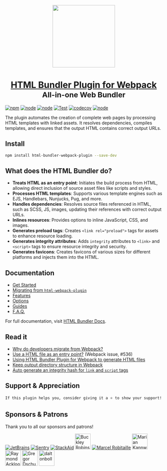 <a id="top" name="top"></a>

<div align="center">
    <img height="200" src="images/plugin-logo.png">
    <h1 align="center">
        <a href="https://github.com/webdiscus/html-bundler-webpack-plugin">HTML Bundler Plugin for Webpack</a><br>
        <sub>All-in-one Web Bundler</sub><br>
    </h1>
</div>

[![npm](https://img.shields.io/npm/v/html-bundler-webpack-plugin?logo=npm&color=brightgreen 'npm package')](https://www.npmjs.com/package/html-bundler-webpack-plugin 'download npm package')
[![node](https://img.shields.io/node/v/html-bundler-webpack-plugin)](https://nodejs.org)
[![node](https://img.shields.io/github/package-json/dependency-version/webdiscus/html-bundler-webpack-plugin/peer/webpack)](https://webpack.js.org)
[![Test](https://github.com/webdiscus/html-bundler-webpack-plugin/actions/workflows/test.yml/badge.svg)](https://github.com/webdiscus/html-bundler-webpack-plugin/actions/workflows/test.yml)
[![codecov](https://codecov.io/gh/webdiscus/html-bundler-webpack-plugin/branch/master/graph/badge.svg?token=Q6YMEN536M)](https://codecov.io/gh/webdiscus/html-bundler-webpack-plugin)
[![node](https://img.shields.io/npm/dm/html-bundler-webpack-plugin)](https://www.npmjs.com/package/html-bundler-webpack-plugin)


The plugin automates the creation of complete web pages by processing HTML templates with linked assets.
It resolves  dependencies, compiles templates, and ensures that the output HTML contains correct output URLs.

## Install

```bash
npm install html-bundler-webpack-plugin --save-dev
```

## What does the HTML Bundler do?

- **Treats HTML as an entry point**: Initiates the build process from HTML, allowing direct inclusion of source asset files like scripts and styles.
- **Processes HTML templates**: Supports various template engines such as EJS, Handlebars, Nunjucks, Pug, and more.
- **Handles dependencies**: Resolves source files referenced in HTML, such as SCSS, JS, images, updating their references with correct output URLs.
- **Inlines resources**: Provides options to inline JavaScript, CSS, and images.
- **Generates preload tags**: Creates `<link rel="preload">` tags for assets to enhance resource loading.
- **Generates integrity attributes**:  Adds `integrity` attributes to `<link>` and `<script>` tags to ensure resource integrity and security.
- **Generates favicons**: Creates favicons of various sizes for different platforms and injects them into the HTML.

## Documentation

- [Get Started](https://webdiscus.github.io/html-bundler-docs/category/getting-started)
- [Migrating from `html-webpack-plugin`](https://webdiscus.github.io/html-bundler-docs/getting-started/migrating-from-html-webpack-plugin)
- [Features](https://webdiscus.github.io/html-bundler-docs/introduction#key-features)
- [Options](https://webdiscus.github.io/html-bundler-docs/category/options)
- [Guides](https://webdiscus.github.io/html-bundler-docs/guides)
- [F.A.Q.](https://webdiscus.github.io/html-bundler-docs/faq/import-url-in-css)

For full documentation, visit [HTML Bundler Docs](https://webdiscus.github.io/html-bundler-webpack-plugin).

## Read it

- [Why do developers migrate from Webpack?](https://webdiscus.github.io/html-bundler-docs/introduction#why-do-developers-migrate-from-webpack)
- [Use a HTML file as an entry point?](https://github.com/webpack/webpack/issues/536) (Webpack issue, #536)
- [Using HTML Bundler Plugin for Webpack to generate HTML files](https://dev.to/webdiscus/using-html-bundler-plugin-for-webpack-to-generate-html-files-30gd)
- [Keep output directory structure in Webpack](https://dev.to/webdiscus/how-to-keep-the-folder-structure-of-source-templates-in-webpack-for-output-html-files-39bj)
- [Auto generate an integrity hash for `link` and `script` tags](https://dev.to/webdiscus/webpack-auto-generate-an-integrity-hash-for-link-and-script-tags-in-an-html-template-48p5)

## Support & Appreciation

```text
If this plugin helps you, consider giving it a ⭐ to show your support!
```

## Sponsors & Patrons

Thank you to all our sponsors and patrons!

<a href="https://www.jetbrains.com/"><img src="https://avatars.githubusercontent.com/u/878437?s=50&v=4" title="JetBrains" alt="JetBrains"></a>
<a href="https://github.com/getsentry"><img src="https://avatars.githubusercontent.com/u/1396951?s=50&v=4" title="Sentry" alt="Sentry"></a>
<a href="https://github.com/stackaid"><img src="https://avatars.githubusercontent.com/u/84366591?s=50&v=4" title="StackAid" alt="StackAid"></a>
<a href="https://www.patreon.com/user?u=96645548"><img src="https://c10.patreonusercontent.com/4/patreon-media/p/user/96645548/020234154757463b939824efe62db137/eyJ3IjoyMDB9/1.jpeg?token-time=2145916800&token-hash=GYnR3xvy7qBr2w1CihOfDOq87nOr4AbuW0ytvwg7Kgs%3D" width="50" title="Buckley Robinson"></a>
<a href="https://github.com/MarcelRobitaille"><img src="https://avatars.githubusercontent.com/u/8503756?s=50&v=4" title="Marcel Robitaille" alt="Marcel Robitaille"></a>
<a href="https://github.com/kannwism"><img src="https://avatars.githubusercontent.com/u/18029781?s=50&v=4" width="50" title="Marian Kannwischer (kannwism)"></a>
<a href="https://www.patreon.com/user?u=96645548"><img src="https://c10.patreonusercontent.com/4/patreon-media/p/user/43568167/0ef77126597d460c9505bdd0aea2eea9/eyJ3IjoyMDB9/1.png?token-time=2145916800&token-hash=7izh1FZTToAqf4Qks3Qrk8YcNbGymF-sBi0hkK_aJO8%3D" width="50" title="Raymond Ackloo"></a>
<a href="https://github.com/chkpnt"><img src="https://avatars.githubusercontent.com/u/1956979?s=50&v=4" width="50" title="Gregor Dschung" alt="Gregor Dschung"></a>
<a href="https://github.com/daltonboll"><img src="https://avatars.githubusercontent.com/u/5821829?v=4" width="50" title="Dalton Boll" alt="daltonboll"></a>
